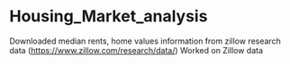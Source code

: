 # Housing_Market_analysis
Downloaded median rents, home values information from zillow research data (https://www.zillow.com/research/data/) 
Worked on Zillow data  
